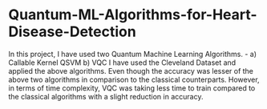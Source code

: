 # Quantum-ML-Algorithms-for-Heart-Disease-Detection
In this project, I have used two Quantum Machine Learning Algorithms. - 
a) Callable Kernel QSVM 
b) VQC
I have used the Cleveland Dataset and applied the above algorithms. 
Even though the accuracy was lesser of the above two algorithms in comparison to the classical counterparts. However, in terms of time complexity, VQC was taking less time to train compared to the classical algorithms with a slight reduction in accuracy.
